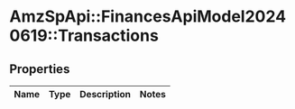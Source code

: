 # AmzSpApi::FinancesApiModel20240619::Transactions

## Properties
Name | Type | Description | Notes
------------ | ------------- | ------------- | -------------

